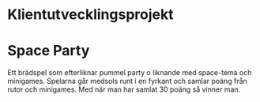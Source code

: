 # Klientutvecklingsprojekt
# Space Party

Ett brädspel som efterliknar pummel party o liknande
med space-tema och minigames. Spelarna går medsols runt
i en fyrkant och samlar poäng från rutor och minigames.
Med när man har samlat 30 poäng så vinner man.
